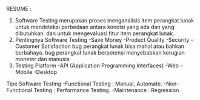 RESUME : 

1. Software Testing merupakan proses menganalisis item perangkat lunak untuk mendeteksi perbedaan antara kondisi yang ada dan yang dibutuhkan. dan untuk mengevaluasi fitur item perangkat lunak.
2. Pentingnya Software Testing 
-Save Money 
-Product Quality
-Security
-Customer Satisfaction
bug perangkat lunak bisa mahal atau bahkan berbahaya. bug perangkat lunak berpotensi menyebabkan kerugian moneter dan manusia
3. Testing Platform 
-API (Application Programming Interfaces)
-Web
-Mobile
-Desktop
 
Tipe Software Testing 
-Functional Testing : Manual, Automate.
-Non-Functional Testing : Performance Testing.
-Maintenance : Regression.
